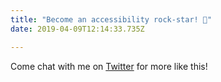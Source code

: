 ```yaml
---
title: "Become an accessibility rock-star! 🤘"
date: 2019-04-09T12:14:33.735Z

---
```

Come chat with me on [Twitter](https://twitter.com/CallMeWuz) for more like this!
